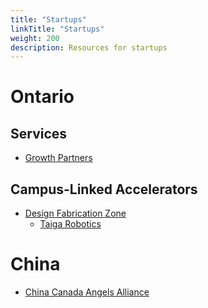 ```yaml
---
title: "Startups"
linkTitle: "Startups"
weight: 200
description: Resources for startups
---
```


# Ontario

## Services

* [Growth Partners](http://www.growthpartners.ca/)

## Campus-Linked Accelerators

* [Design Fabrication Zone](https://dfz.ryerson.ca/)
   * [Taiga Robotics](https://dfz.ryerson.ca/portfolio/taiga-robotics/)
   
# China

* [China Canada Angels Alliance](http://www.cc-angels.com/wp/)
